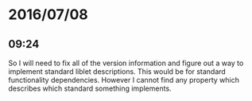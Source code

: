 # 2016/07/08

## 09:24

So I will need to fix all of the version information and figure out a way to
implement standard liblet descriptions. This would be for standard
functionality dependencies. However I cannot find any property which describes
which standard something implements.

